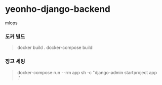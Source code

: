 # yeonho-django-backend
mlops 


### 도커 빌드
> docker build .
> docker-compose build

### 장고 세팅
> docker-compose run --rm app sh -c "django-admin startproject app ."